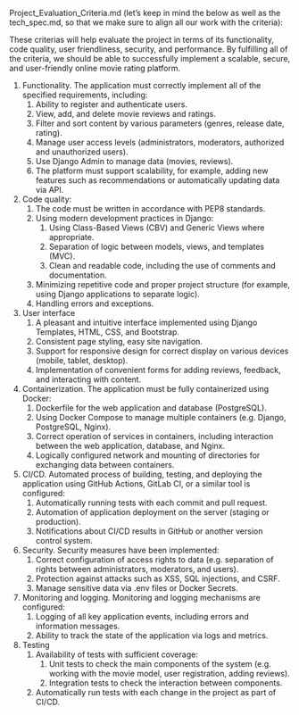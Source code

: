 Project_Evaluation_Criteria.md (let’s keep in mind the below as well as the tech_spec.md, so that we make sure to align all our work with the criteria):

These criterias will help evaluate the project in terms of its functionality, code quality, user friendliness, security, and performance. By fulfilling all of the criteria, we should be able to successfully implement a scalable, secure, and user-friendly online movie rating platform.

1. Functionality. The application must correctly implement all of the specified requirements, including:
    1. Ability to register and authenticate users.
    2. View, add, and delete movie reviews and ratings.
    3. Filter and sort content by various parameters (genres, release date, rating).
    4. Manage user access levels (administrators, moderators, authorized and unauthorized users).
    5. Use Django Admin to manage data (movies, reviews).
    6. The platform must support scalability, for example, adding new features such as recommendations or automatically updating data via API.
2. Code quality:
    1. The code must be written in accordance with PEP8 standards.
    2. Using modern development practices in Django:
        1. Using Class-Based Views (CBV) and Generic Views where appropriate.
        2. Separation of logic between models, views, and templates (MVC).
        3. Clean and readable code, including the use of comments and documentation.
    3. Minimizing repetitive code and proper project structure (for example, using Django applications to separate logic).
    4. Handling errors and exceptions.
3. User interface
    1. A pleasant and intuitive interface implemented using Django Templates, HTML, CSS, and Bootstrap.
    2. Consistent page styling, easy site navigation.
    3. Support for responsive design for correct display on various devices (mobile, tablet, desktop).
    4. Implementation of convenient forms for adding reviews, feedback, and interacting with content.
4. Containerization. The application must be fully containerized using Docker:
    1. Dockerfile for the web application and database (PostgreSQL).
    2. Using Docker Compose to manage multiple containers (e.g. Django, PostgreSQL, Nginx).
    3. Correct operation of services in containers, including interaction between the web application, database, and Nginx.
    4. Logically configured network and mounting of directories for exchanging data between containers.
5. CI/CD. Automated process of building, testing, and deploying the application using GitHub Actions, GitLab CI, or a similar tool is configured:
    1. Automatically running tests with each commit and pull request.
    2. Automation of application deployment on the server (staging or production).
    3. Notifications about CI/CD results in GitHub or another version control system.
6. Security. Security measures have been implemented:
    1. Correct configuration of access rights to data (e.g. separation of rights between administrators, moderators, and users).
    2. Protection against attacks such as XSS, SQL injections, and CSRF.
    3. Manage sensitive data via .env files or Docker Secrets.
7. Monitoring and logging. Monitoring and logging mechanisms are configured:
    1. Logging of all key application events, including errors and information messages.
    2. Ability to track the state of the application via logs and metrics.
8. Testing
    1. Availability of tests with sufficient coverage:
        1. Unit tests to check the main components of the system (e.g. working with the movie model, user registration, adding reviews).
        2. Integration tests to check the interaction between components.
    2. Automatically run tests with each change in the project as part of CI/CD.

